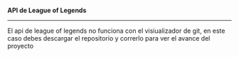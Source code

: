 **API de League of Legends** 

-------------------------------------------------

El api de league of legends no funciona con el visiualizador de git, en este caso debes descargar el repositorio y correrlo para ver el avance del proyecto